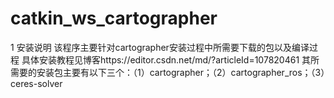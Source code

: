 # catkin_ws_cartographer
1 安装说明
该程序主要针对cartographer安装过程中所需要下载的包以及编译过程
具体安装教程见博客https://editor.csdn.net/md/?articleId=107820461
其所需要的安装包主要有以下三个：（1）cartographer；（2）cartographer_ros；（3）ceres-solver

